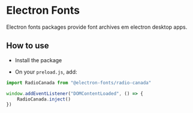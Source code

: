 # Electron Fonts

Electron fonts packages provide font archives em electron desktop apps.

## How to use

* Install the package

* On your `preload.js`, add:

```ts
import RadioCanada from "@electron-fonts/radio-canada"

window.addEventListener("DOMContentLoaded", () => {
    RadioCanada.inject()
})
```